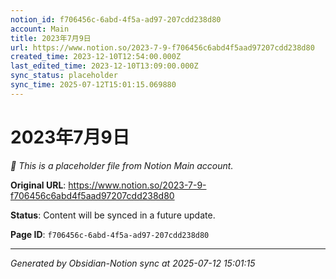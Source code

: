 ```yaml
---
notion_id: f706456c-6abd-4f5a-ad97-207cdd238d80
account: Main
title: 2023年7月9日
url: https://www.notion.so/2023-7-9-f706456c6abd4f5aad97207cdd238d80
created_time: 2023-12-10T12:54:00.000Z
last_edited_time: 2023-12-10T13:09:00.000Z
sync_status: placeholder
sync_time: 2025-07-12T15:01:15.069880
---
```


# 2023年7月9日

*🔄 This is a placeholder file from Notion Main account.*

**Original URL**: https://www.notion.so/2023-7-9-f706456c6abd4f5aad97207cdd238d80

**Status**: Content will be synced in a future update.

**Page ID**: `f706456c-6abd-4f5a-ad97-207cdd238d80`

---

*Generated by Obsidian-Notion sync at 2025-07-12 15:01:15*
